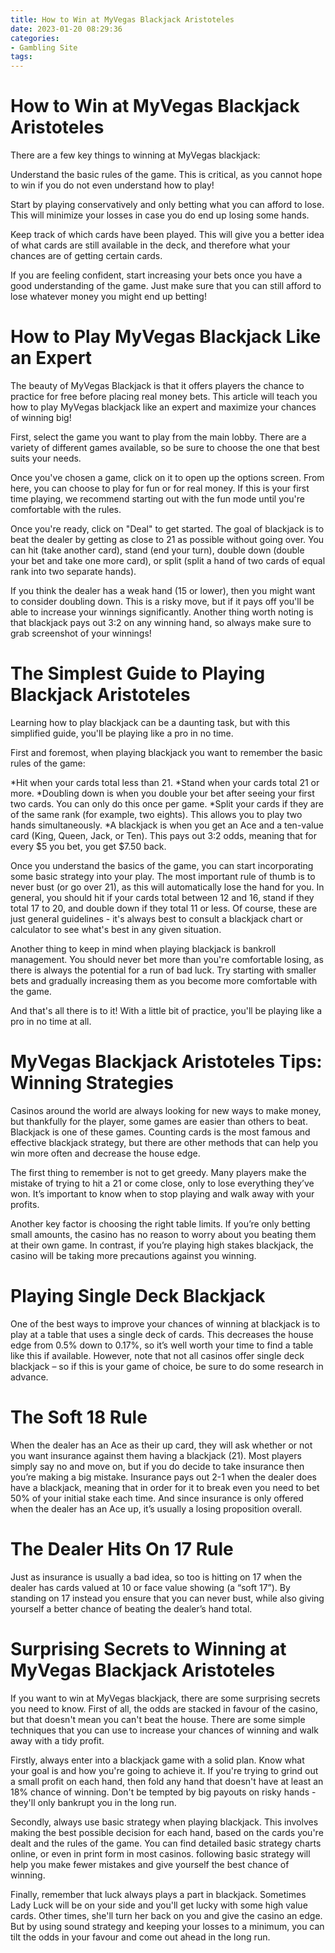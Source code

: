 ```yaml
---
title: How to Win at MyVegas Blackjack Aristoteles 
date: 2023-01-20 08:29:36
categories:
- Gambling Site
tags:
---
```



#  How to Win at MyVegas Blackjack Aristoteles 

There are a few key things to winning at MyVegas blackjack:

Understand the basic rules of the game. This is critical, as you cannot hope to win if you do not even understand how to play!

Start by playing conservatively and only betting what you can afford to lose. This will minimize your losses in case you do end up losing some hands.

Keep track of which cards have been played. This will give you a better idea of what cards are still available in the deck, and therefore what your chances are of getting certain cards.

If you are feeling confident, start increasing your bets once you have a good understanding of the game. Just make sure that you can still afford to lose whatever money you might end up betting!

#  How to Play MyVegas Blackjack Like an Expert 

The beauty of MyVegas Blackjack is that it offers players the chance to practice for free before placing real money bets. This article will teach you how to play MyVegas blackjack like an expert and maximize your chances of winning big!

First, select the game you want to play from the main lobby. There are a variety of different games available, so be sure to choose the one that best suits your needs.

Once you've chosen a game, click on it to open up the options screen. From here, you can choose to play for fun or for real money. If this is your first time playing, we recommend starting out with the fun mode until you're comfortable with the rules.

Once you're ready, click on "Deal" to get started. The goal of blackjack is to beat the dealer by getting as close to 21 as possible without going over. You can hit (take another card), stand (end your turn), double down (double your bet and take one more card), or split (split a hand of two cards of equal rank into two separate hands).

If you think the dealer has a weak hand (15 or lower), then you might want to consider doubling down. This is a risky move, but if it pays off you'll be able to increase your winnings significantly. Another thing worth noting is that blackjack pays out 3:2 on any winning hand, so always make sure to grab screenshot of your winnings!

#  The Simplest Guide to Playing Blackjack Aristoteles 

Learning how to play blackjack can be a daunting task, but with this simplified guide, you'll be playing like a pro in no time.

First and foremost, when playing blackjack you want to remember the basic rules of the game:

*Hit when your cards total less than 21.
*Stand when your cards total 21 or more.
*Doubling down is when you double your bet after seeing your first two cards. You can only do this once per game.
*Split your cards if they are of the same rank (for example, two eights). This allows you to play two hands simultaneously.
*A blackjack is when you get an Ace and a ten-value card (King, Queen, Jack, or Ten). This pays out 3:2 odds, meaning that for every $5 you bet, you get $7.50 back.

Once you understand the basics of the game, you can start incorporating some basic strategy into your play. The most important rule of thumb is to never bust (or go over 21), as this will automatically lose the hand for you. In general, you should hit if your cards total between 12 and 16, stand if they total 17 to 20, and double down if they total 11 or less. Of course, these are just general guidelines - it's always best to consult a blackjack chart or calculator to see what's best in any given situation. 

Another thing to keep in mind when playing blackjack is bankroll management. You should never bet more than you're comfortable losing, as there is always the potential for a run of bad luck. Try starting with smaller bets and gradually increasing them as you become more comfortable with the game.

And that's all there is to it! With a little bit of practice, you'll be playing like a pro in no time at all.

#  MyVegas Blackjack Aristoteles Tips: Winning Strategies 

Casinos around the world are always looking for new ways to make money, but thankfully for the player, some games are easier than others to beat. Blackjack is one of these games. Counting cards is the most famous and effective blackjack strategy, but there are other methods that can help you win more often and decrease the house edge. 

The first thing to remember is not to get greedy. Many players make the mistake of trying to hit a 21 or come close, only to lose everything they’ve won. It’s important to know when to stop playing and walk away with your profits. 

Another key factor is choosing the right table limits. If you’re only betting small amounts, the casino has no reason to worry about you beating them at their own game. In contrast, if you’re playing high stakes blackjack, the casino will be taking more precautions against you winning. 

# Playing Single Deck Blackjack 
One of the best ways to improve your chances of winning at blackjack is to play at a table that uses a single deck of cards. This decreases the house edge from 0.5% down to 0.17%, so it’s well worth your time to find a table like this if available. However, note that not all casinos offer single deck blackjack – so if this is your game of choice, be sure to do some research in advance. 

# The Soft 18 Rule 
When the dealer has an Ace as their up card, they will ask whether or not you want insurance against them having a blackjack (21). Most players simply say no and move on, but if you do decide to take insurance then you’re making a big mistake. Insurance pays out 2-1 when the dealer does have a blackjack, meaning that in order for it to break even you need to bet 50% of your initial stake each time. And since insurance is only offered when the dealer has an Ace up, it’s usually a losing proposition overall. 

# The Dealer Hits On 17 Rule 
Just as insurance is usually a bad idea, so too is hitting on 17 when the dealer has cards valued at 10 or face value showing (a “soft 17”). By standing on 17 instead you ensure that you can never bust, while also giving yourself a better chance of beating the dealer’s hand total.

#  Surprising Secrets to Winning at MyVegas Blackjack Aristoteles

If you want to win at MyVegas blackjack, there are some surprising secrets you need to know. First of all, the odds are stacked in favour of the casino, but that doesn't mean you can't beat the house. There are some simple techniques that you can use to increase your chances of winning and walk away with a tidy profit.

 Firstly, always enter into a blackjack game with a solid plan. Know what your goal is and how you're going to achieve it. If you're trying to grind out a small profit on each hand, then fold any hand that doesn't have at least an 18% chance of winning. Don't be tempted by big payouts on risky hands - they'll only bankrupt you in the long run.

 Secondly, always use basic strategy when playing blackjack. This involves making the best possible decision for each hand, based on the cards you're dealt and the rules of the game. You can find detailed basic strategy charts online, or even in print form in most casinos. following basic strategy will help you make fewer mistakes and give yourself the best chance of winning.

Finally, remember that luck always plays a part in blackjack. Sometimes Lady Luck will be on your side and you'll get lucky with some high value cards. Other times, she'll turn her back on you and give the casino an edge. But by using sound strategy and keeping your losses to a minimum, you can tilt the odds in your favour and come out ahead in the long run.